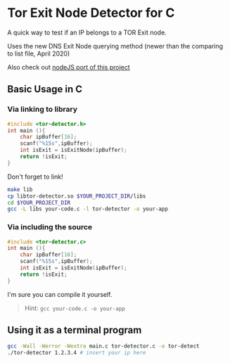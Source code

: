 # Tor Exit Node Detector for C

A quick way to test if an IP belongs to a TOR Exit node.

Uses the new DNS Exit Node querying method (newer than the comparing to list file, April 2020)

Also check out [nodeJS port of this project](https://github.com/Abrifq/tor-detector-js)

## Basic Usage in C

### Via linking to library

```c
#include <tor-detector.h>
int main (){
    char ipBuffer[16];
    scanf("%15s",ipBuffer);
    int isExit = isExitNode(ipBuffer);
    return !isExit;
}
```

Don't forget to link!

```sh
make lib
cp libtor-detector.so $YOUR_PROJECT_DIR/libs
cd $YOUR_PROJECT_DIR
gcc -L libs your-code.c -l tor-detector -o your-app
```

### Via including the source

```c
#include <tor-detector.c>
int main (){
    char ipBuffer[16];
    scanf("%15s",ipBuffer);
    int isExit = isExitNode(ipBuffer);
    return !isExit;
}
```

I'm sure you can compile it yourself.
> Hint: `gcc your-code.c -o your-app`

## Using it as a terminal program

```sh
gcc -Wall -Werror -Wextra main.c tor-detector.c -o tor-detect
./tor-detector 1.2.3.4 # insert your ip here
```
